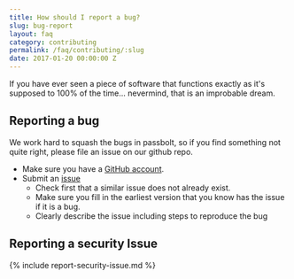 ```yaml
---
title: How should I report a bug?
slug: bug-report
layout: faq
category: contributing
permalink: /faq/contributing/:slug
date: 2017-01-20 00:00:00 Z
---
```


If you have ever seen a piece of software that functions exactly as it's supposed to 100% of the time...
nevermind, that is an improbable dream. 

## Reporting a bug
We work hard to squash the bugs in passbolt, so if you find 
something not quite right, please file an issue on our github repo.

* Make sure you have a [GitHub account](https://github.com/signup/free).
* Submit an [issue](https://github.com/passbolt/passbolt/issues)
  * Check first that a similar issue does not already exist.
  * Make sure you fill in the earliest version that you know has the issue if it is a bug.
  * Clearly describe the issue including steps to reproduce the bug

## Reporting a security Issue

{% include report-security-issue.md %}